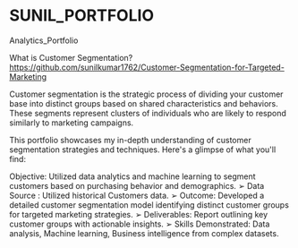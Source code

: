 # SUNIL_PORTFOLIO
Analytics_Portfolio

What is Customer Segmentation?    https://github.com/sunilkumar1762/Customer-Segmentation-for-Targeted-Marketing

Customer segmentation is the strategic process of dividing your customer base into distinct groups based on shared characteristics and behaviors. These segments represent clusters of individuals who are likely to respond similarly to marketing campaigns.
 
This portfolio showcases my in-depth understanding of customer segmentation strategies and techniques. Here's a glimpse of what you'll find:

Objective: Utilized data analytics and machine learning to segment customers based on purchasing behavior and demographics.
➢ Data Source : Utilized historical Customers data.
➢ Outcome: Developed a detailed customer segmentation model identifying distinct customer groups for targeted marketing strategies.
➢ Deliverables: Report outlining key customer groups with actionable insights.
➢ Skills Demonstrated: Data analysis, Machine learning, Business intelligence from complex datasets.


